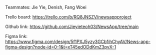 Teammates: Jie Yie, Denish, Fang Woei

Trello board:
https://trello.com/b/RQ8JNSZV/newsappproject

Github link:
https://github.com/Jieyieteoh03/NewsApp/tree/main

Figma link:
https://www.figma.com/design/5f1PXJ5yzy3GCb1ihChyAV/News-app-figma-design?node-id=0-1&t=xT45edODdKmZ3pvX-1